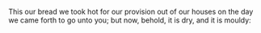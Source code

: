 This our bread we took hot for our provision out of our houses on the day we came forth to go unto you; but now, behold, it is dry, and it is mouldy:
